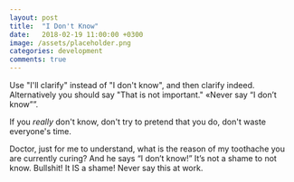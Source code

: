 ```yaml
---
layout: post
title:  "I Don't Know"
date:   2018-02-19 11:00:00 +0300
image: /assets/placeholder.png
categories: development
comments: true
---
```


Use "I'll clarify" instead of "I don't know", and then clarify indeed. Alternatively you should say "That is not important."
«Never say “I don’t know””.

If you _really_ don't know, don't try to pretend that you do, don't waste everyone's time.

Doctor, just for me to understand, what is the reason of my toothache you are currently curing? And he says “I don’t know!”
 It’s not a shame to not know. Bullshit! It IS a shame!
 Never say this at work.